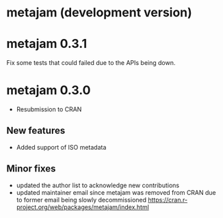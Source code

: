 # metajam (development version)

# metajam 0.3.1

Fix some tests that could failed due to the APIs being down.

# metajam 0.3.0

* Resubmission to CRAN 

## New features

- Added support of ISO metadata

## Minor fixes

- updated the author list to acknowledge new contributions
- updated maintainer email since metajam was removed from CRAN due to former email being slowly decommissioned https://cran.r-project.org/web/packages/metajam/index.html



